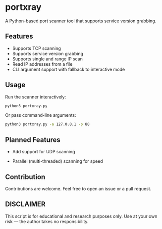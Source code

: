 # portxray

A Python-based port scanner tool that supports service version grabbing.

## Features

- Supports TCP scanning
- Supports service version grabbing
- Supports single and range IP scan
- Read IP addresses from a file
- CLI argument support with fallback to interactive mode

## Usage

Run the scanner interactively:

```bash
python3 portxray.py
```
Or pass command-line arguments:

```bash
python3 portxray.py -a 127.0.0.1 -p 80
```

## Planned Features

- Add support for UDP scanning

- Parallel (multi-threaded) scanning for speed

## Contribution

Contributions are welcome. Feel free to open an issue or a pull request.

## DISCLAIMER

This script is for educational and research purposes only.
Use at your own risk — the author takes no responsibility.

